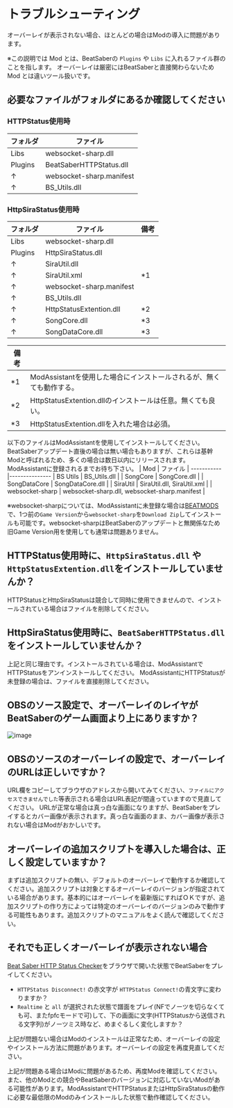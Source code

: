 # トラブルシューティング

オーバーレイが表示されない場合、ほとんどの場合はModの導入に問題があります。

※この説明では Mod とは、BeatSaberの `Plugins` や `Libs` に入れるファイル群のことを指します。
オーバーレイは厳密にはBeatSaberと直接関わらないため Mod とは違いツール扱いです。

## 必要なファイルがフォルダにあるか確認してください

### HTTPStatus使用時
| フォルダ | ファイル                 |
-----------|---------------------------
| Libs     | websocket-sharp.dll      |
| Plugins  | BeatSaberHTTPStatus.dll  |
| ↑       | websocket-sharp.manifest |
| ↑       | BS_Utils.dll             |


### HttpSiraStatus使用時
| フォルダ | ファイル                 | 備考 |
-----------|--------------------------|-------
| Libs     | websocket-sharp.dll      |      |
| Plugins  | HttpSiraStatus.dll       |      |
| ↑       | SiraUtil.dll             |      |
| ↑       | SiraUtil.xml             | *1   |
| ↑       | websocket-sharp.manifest |      |
| ↑       | BS_Utils.dll             |      |
| ↑       | HttpStatusExtention.dll  | *2  |
| ↑       | SongCore.dll             | *3  |
| ↑       | SongDataCore.dll         | *3 |

| 備考 | |
-------|----
| *1| ModAssistantを使用した場合にインストールされるが、無くても動作する。 |
| *2| HttpStatusExtention.dllのインストールは任意。無くても良い。 |
| *3| HttpStatusExtention.dllを入れた場合は必須。                 |


以下のファイルはModAssistantを使用してインストールしてください。BeatSaberアップデート直後の場合は無い場合もありますが、これらは基幹Modと呼ばれるため、多くの場合は数日以内にリリースされます。ModAssistantに登録されるまでお待ち下さい。
| Mod      | ファイル      |
-----------|---------------
| BS Utils | BS_Utils.dll |
| SongCore | SongCore.dll |
| SongDataCore | SongDataCore.dll |
| SiraUtil | SiraUtil.dll, SiraUtil.xml |
| websocket-sharp | websocket-sharp.dll, websocket-sharp.manifest |

※websocket-sharpについては、ModAssistantに未登録な場合は[BEATMODS](https://beatmods.com/#/mods)で、1つ前の`Game Version`から`websocket-sharp`を`Download Zip`してインストールも可能です。websocket-sharpはBeatSaberのアップデートと無関係なため旧Game Version用を使用しても通常は問題ありません。

## HTTPStatus使用時に、`HttpSiraStatus.dll` や `HttpStatusExtention.dll`をインストールしていませんか？
   HTTPStatusとHttpSiraStatusは競合して同時に使用できませんので、インストールされている場合はファイルを削除してください。

## HttpSiraStatus使用時に、`BeatSaberHTTPStatus.dll` をインストールしていませんか？
   上記と同じ理由です。インストールされている場合は、ModAssistantでHTTPStatusをアンインストールしてください。
   ModAssistantにHTTPStatusが未登録の場合は、ファイルを直接削除してください。

## OBSのソース設定で、オーバーレイのレイヤがBeatSaberのゲーム画面より上にありますか？
   ![image](https://rynan4818.github.io/beatsaber-overlay-obs-setting8.png)

## OBSのソースのオーバーレイの設定で、オーバーレイのURLは正しいですか？
   URL欄をコピーしてブラウザのアドレスから開いてみてください、`ファイルにアクセスできませんでした`等表示される場合はURL表記が間違っていますので見直してください。
   URLが正常な場合は真っ白な画面になりますが、BeatSaberをプレイするとカバー画像が表示されます。真っ白な画面のまま、カバー画像が表示されない場合はModがおかしいです。

## オーバーレイの追加スクリプトを導入した場合は、正しく設定していますか？
   まずは追加スクリプトの無い、デフォルトのオーバーレイで動作するか確認してください。追加スクリプトは対象とするオーバーレイのバージョンが指定されている場合があります。基本的にはオーバーレイを最新版にすればＯＫですが、追加スクリプトの作り方によっては特定のオーバーレイのバージョンのみで動作する可能性もあります。追加スクリプトのマニュアルをよく読んで確認してください。

## それでも正しくオーバーレイが表示されない場合
[Beat Saber HTTP Status Checker](https://rynan4818.github.io/http_status_check.html)をブラウザで開いた状態でBeatSaberをプレイしてください。

- `HTTPStatus Disconnect!` の赤文字が `HTTPStatus Connect!`の青文字に変わりますか？
- `Realtime` と `all` が選択された状態で譜面をプレイ(NFでノーツを切らなくても可、またfpfcモードで可)して、下の画面に文字(HTTPStatusから送信される文字列)がノーツミス時など、めまぐるしく変化しますか？

上記が問題ない場合はModのインストールは正常なため、オーバーレイの設定やインストール方法に問題があります。オーバーレイの設定を再度見直してください。

上記が問題ある場合はModに問題があるため、再度Modを確認してください。また、他のModとの競合やBeatSaberのバージョンに対応していないModがある可能性があります。ModAssistantでHTTPStatusまたはHttpSiraStatusの動作に必要な最低限のModのみインストールした状態で動作確認してください。

